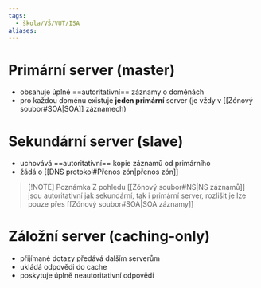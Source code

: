 ```yaml
---
tags:
  - škola/VŠ/VUT/ISA
aliases:
---
```

# Primární server (master)
- obsahuje úplné ==autoritativní== záznamy o doménách
- pro každou doménu existuje **jeden primární** server (je vždy v [[Zónový soubor#SOA|SOA]] záznamech)
# Sekundární server (slave)
- uchovává ==autoritativní== kopie záznamů od primárního
- žádá o [[DNS protokol#Přenos zón|přenos zón]]

> [!NOTE] Poznámka
> Z pohledu [[Zónový soubor#NS|NS záznamů]] jsou autoritativní jak sekundární, tak i primární server, rozlišit je lze pouze přes [[Zónový soubor#SOA|SOA záznamy]] 
# Záložní server (caching-only)
- přijímané dotazy předává dalším serverům
- ukládá odpovědi do cache
- poskytuje úplně neautoritativní odpovědi


